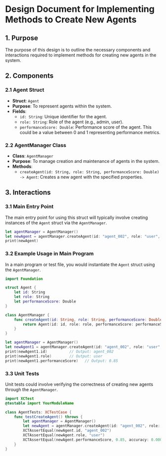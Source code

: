 # Design Document for Implementing Methods to Create New Agents

## 1. Purpose
The purpose of this design is to outline the necessary components and interactions required to implement methods for creating new agents in the system.

## 2. Components
### 2.1 Agent Struct
- **Struct**: `Agent`
- **Purpose**: To represent agents within the system.
- **Fields**: 
  - `id: String`: Unique identifier for the agent.
  - `role: String`: Role of the agent (e.g., admin, user).
  - `performanceScore: Double`: Performance score of the agent. This could be a value between 0 and 1 representing performance metrics.

### 2.2 AgentManager Class
- **Class**: `AgentManager`
- **Purpose**: To manage creation and maintenance of agents in the system.
- **Methods**: 
  - `createAgent(id: String, role: String, performanceScore: Double) -> Agent`: Creates a new agent with the specified properties.

## 3. Interactions
### 3.1 Main Entry Point
The main entry point for using this struct will typically involve creating instances of the `Agent` struct via the `AgentManager`.
```swift
let agentManager = AgentManager()
let newAgent = agentManager.createAgent(id: "agent_002", role: "user", performanceScore: 0.85)
print(newAgent)
```
### 3.2 Example Usage in Main Program
In a main program or test file, you would instantiate the `Agent` struct using the `AgentManager`.
```swift
import Foundation

struct Agent {
    let id: String
    let role: String
    let performanceScore: Double
}

class AgentManager {
    func createAgent(id: String, role: String, performanceScore: Double) -> Agent {
        return Agent(id: id, role: role, performanceScore: performanceScore)
    }
}

let agentManager = AgentManager()
let newAgent1 = agentManager.createAgent(id: "agent_002", role: "user", performanceScore: 0.85)
print(newAgent1.id)          // Output: agent_002
print(newAgent1.role)        // Output: user
print(newAgent1.performanceScore)   // Output: 0.85
```
### 3.3 Unit Tests
Unit tests could involve verifying the correctness of creating new agents through the `AgentManager`.
```swift
import XCTest
@testable import YourModuleName

class AgentTests: XCTestCase {
    func testCreateAgent() throws {
        let agentManager = AgentManager()
        let newAgent = agentManager.createAgent(id: "agent_002", role: "user", performanceScore: 0.85)
        XCTAssertEqual(newAgent.id, "agent_002")
        XCTAssertEqual(newAgent.role, "user")
        XCTAssertEqual(newAgent.performanceScore, 0.85, accuracy: 0.0001)
    }
}
```
